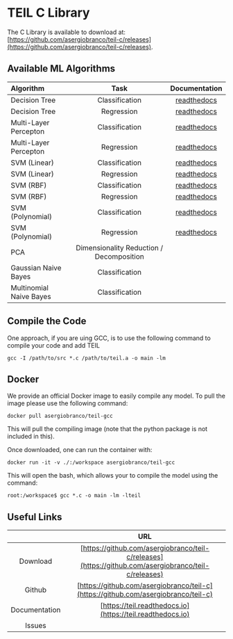 TEIL C Library
==============

The C Library is available to download at: [https://github.com/asergiobranco/teil-c/releases](https://github.com/asergiobranco/teil-c/releases).

## Available ML Algorithms

| Algorithm               | Task           | Documentation |
|:------------------------|:--------------:|:-------------:|
| Decision Tree           | Classification | [readthedocs](https://teil.readthedocs.io/en/latest/ebis/#decision-tree) |
| Decision Tree           | Regression     | [readthedocs](https://teil.readthedocs.io/en/latest/ebis/#decision-tree) |
| Multi-Layer Percepton   | Classification | [readthedocs](https://teil.readthedocs.io/en/latest/ebis/#multi-layer-percepton) |
| Multi-Layer Percepton   | Regression     | [readthedocs](https://teil.readthedocs.io/en/latest/ebis/#multi-layer-percepton) |
| SVM (Linear)            | Classification | [readthedocs](https://teil.readthedocs.io/en/latest/ebis/#support-vector-machines) |
| SVM (Linear)            | Regression     | [readthedocs](https://teil.readthedocs.io/en/latest/ebis/#support-vector-machines) |
| SVM (RBF)               | Classification | [readthedocs](https://teil.readthedocs.io/en/latest/ebis/#support-vector-machines) |
| SVM (RBF)               | Regression     | [readthedocs](https://teil.readthedocs.io/en/latest/ebis/#support-vector-machines) |
| SVM (Polynomial)        | Classification | [readthedocs](https://teil.readthedocs.io/en/latest/ebis/#support-vector-machines) |
| SVM (Polynomial)        | Regression     | [readthedocs](https://teil.readthedocs.io/en/latest/ebis/#support-vector-machines) |
| PCA                     | Dimensionality Reduction / Decomposition | []() |
| Gaussian Naive Bayes    | Classification | []() |
| Multinomial Naive Bayes | Classification | []() |


 
## Compile the Code

One approach, if you are uing GCC, is to use the following command to compile your code and add TEIL

`gcc -I /path/to/src *.c /path/to/teil.a -o main -lm`

## Docker 

We provide an official Docker image to easily compile any model. To pull the image please use the following command:

`docker pull asergiobranco/teil-gcc`

This will pull the compiling image (note that the python package is not included in this). 

Once downloaded, one can run the container with:

`docker run -it -v ./:/workspace asergiobranco/teil-gcc`

This will open the bash, which allows your to compile the model using the command:

`root:/workspace$ gcc *.c -o main -lm -lteil`


## Useful Links

|               | URL  |
|:-------------:|:----:|
| Download      | [https://github.com/asergiobranco/teil-c/releases](https://github.com/asergiobranco/teil-c/releases) |
| Github        | [https://github.com/asergiobranco/teil-c](https://github.com/asergiobranco/teil-c)  |
| Documentation | [https://teil.readthedocs.io](https://teil.readthedocs.io) 
| Issues        | |